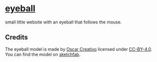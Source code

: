 # [eyeball](https://leodog896.github.io/eyeball)

small little website with an eyeball that follows the mouse.

## Credits

The eyeball model is made by [Oscar Creativo](https://sketchfab.com/oscar_creativo) licensed under [CC-BY-4.0](http://creativecommons.org/licenses/by/4.0/). You can find the model on [sketchfab](https://sketchfab.com/3d-models/eye-free-model-3d-by-oscar-creativo-5d466ea41c874fc5b376c92a313a9bb3).
